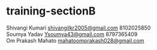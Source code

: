 # training-sectionB
Shivangi Kumari shivangilkr2005@gmail.com 8102025850 </br>
Soumya Yadav Ysoumya43@gmail.com 8797365409 </br>
Om Prakash Mahato mahatoomprakash028@gmail.com </br>
